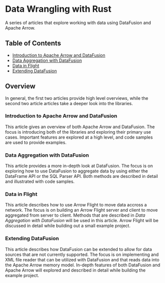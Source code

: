 # Data Wrangling with Rust

A series of articles that explore working with data using DataFusion and Apache Arrow. 

## Table of Contents

* [Introduction to Apache Arrow and DataFusion](./introduction_to_apache_arrow_and_datafusion)
* [Data Aggregation with DataFusion](./data_aggregation_with_datafusion)
* [Data in Flight](./data_in_flight)
* [Extending DataFusion](./extending_datafusion)

## Overview

In general, the first two articles provide high level overviews, while the second two article articles take a deeper look into the libraries.

### Introduction to Apache Arrow and DataFusion

This article gives an overview of both Apache Arrow and DataFusion. The focus is introducing both of the libraries and exploring their primary use cases. Important features are explored at a high level, and code samples are used to provide examples.

### Data Aggregation with DataFusion

This article provides a more in-depth look at DataFusion. The focus is on exploring how to use DataFusion to aggregate data by using either the DataFrame API or the SQL Parser API. Both methods are described in detail and illustrated with code samples.

### Data in Flight

This article describes how to use Arrow Flight to move data accross a network. The focus is on building an Arrow Flight server and client to move aggregated from server to client. Methods that are described in *Data Aggregation with DataFusion* will be used in this article. Arrow Flight will be discussed in detail  while building out a small example project.

### Extending DataFusion

This article describes how DataFusion can be extended to allow for data sources that are not currently supported. The focus is on implementing and XML file reader that can be utilized with DataFusion and that reads data into the Apache Arrow memory model. In-depth features of both DataFusion and Apache Arrow will explored and described in detail while building the example project.
